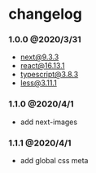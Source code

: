 # changelog

### 1.0.0 @2020/3/31
- next@9.3.3
- react@16.13.1
- typescript@3.8.3
- less@3.11.1

### 1.1.0 @2020/4/1
- add next-images

### 1.1.1 @2020/4/1
- add global css meta